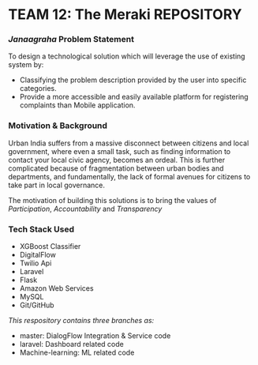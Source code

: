 # TEAM 12: The Meraki REPOSITORY

### _Janaagraha_ Problem Statement

To design a technological solution which will leverage the use of existing system by:
- Classifying the problem description provided by the user into specific categories.
- Provide a more accessible and easily available platform for registering complaints than Mobile application.

### Motivation & Background

Urban India suffers from a massive disconnect between citizens and local government, where even a small task, such as finding information to contact your local civic agency, becomes an ordeal. This is further complicated because of fragmentation between urban bodies and departments, and fundamentally, the lack of formal avenues for citizens to take part in local governance.

The motivation of building this solutions is to bring the values of *Participation*, *Accountability* and *Transparency*
<br>

### Tech Stack Used

- XGBoost Classifier
- DigitalFlow
- Twilio Api
- Laravel
- Flask
- Amazon Web Services
- MySQL
- Git/GitHub

_This respository contains three branches as:_
* master: DialogFlow Integration & Service code
* laravel: Dashboard related code
* Machine-learning: ML related code
